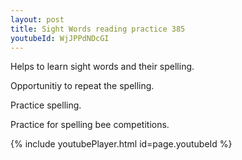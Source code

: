 ```yaml
---
layout: post
title: Sight Words reading practice 385
youtubeId: WjJPPdNDcGI
---
```

 
 
Helps to learn sight words and their spelling.

Opportunitiy to repeat the spelling. 

Practice spelling. 
 
Practice for spelling bee competitions. 
 
{% include youtubePlayer.html id=page.youtubeId %}
 
 

